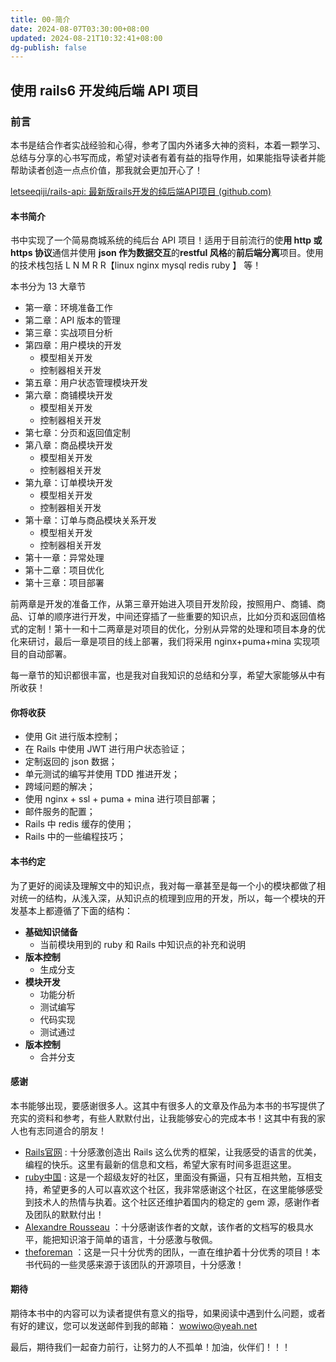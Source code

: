 ```yaml
---
title: 00-简介
date: 2024-08-07T03:30:00+08:00
updated: 2024-08-21T10:32:41+08:00
dg-publish: false
---
```


## 使用 rails6 开发纯后端 API 项目

### 前言

本书是结合作者实战经验和心得，参考了国内外诸多大神的资料，本着一颗学习、总结与分享的心书写而成，希望对读者有着有益的指导作用，如果能指导读者并能帮助读者创造一点点价值，那我就会更加开心了！

[letseeqiji/rails-api: 最新版rails开发的纯后端API项目 (github.com)](https://github.com/letseeqiji/rails-api)

#### 本书简介

书中实现了一个简易商城系统的纯后台 API 项目！适用于目前流行的使**用 http 或 https 协议**通信并使用 **json 作为数据交互**的**restful 风格**的**前后端分离**项目。使用的技术栈包括 L N M R R【linux nginx mysql redis ruby 】 等！

本书分为 13 大章节

- 第一章：环境准备工作
- 第二章：API 版本的管理
- 第三章：实战项目分析
- 第四章：用户模块的开发
	- 模型相关开发
	- 控制器相关开发
- 第五章：用户状态管理模块开发
- 第六章：商铺模块开发
	- 模型相关开发
	- 控制器相关开发
- 第七章：分页和返回值定制
- 第八章：商品模块开发
	- 模型相关开发
	- 控制器相关开发
- 第九章：订单模块开发
	- 模型相关开发
	- 控制器相关开发
- 第十章：订单与商品模块关系开发
	- 模型相关开发
	- 控制器相关开发
- 第十一章：异常处理
- 第十二章：项目优化
- 第十三章：项目部署

前两章是开发的准备工作，从第三章开始进入项目开发阶段，按照用户、商铺、商品、订单的顺序进行开发，中间还穿插了一些重要的知识点，比如分页和返回值格式的定制！第十一和十二两章是对项目的优化，分别从异常的处理和项目本身的优化来研讨，最后一章是项目的线上部署，我们将采用 nginx+puma+mina 实现项目的自动部署。

每一章节的知识都很丰富，也是我对自我知识的总结和分享，希望大家能够从中有所收获！

#### 你将收获

- 使用 Git 进行版本控制；
- 在 Rails 中使用 JWT 进行用户状态验证；
- 定制返回的 json 数据；
- 单元测试的编写并使用 TDD 推进开发；
- 跨域问题的解决；
- 使用 nginx + ssl + puma + mina 进行项目部署；
- 邮件服务的配置；
- Rails 中 redis 缓存的使用；
- Rails 中的一些编程技巧；

#### 本书约定

为了更好的阅读及理解文中的知识点，我对每一章甚至是每一个小的模块都做了相对统一的结构，从浅入深，从知识点的梳理到应用的开发，所以，每一个模块的开发基本上都遵循了下面的结构：

- **基础知识储备**
	- 当前模块用到的 ruby 和 Rails 中知识点的补充和说明
- **版本控制**
	- 生成分支
- **模块开发**
	- 功能分析
	- 测试编写
	- 代码实现
	- 测试通过
- **版本控制**
	- 合并分支

#### 感谢

本书能够出现，要感谢很多人。这其中有很多人的文章及作品为本书的书写提供了充实的资料和参考，有些人默默付出，让我能够安心的完成本书！这其中有我的家人也有志同道合的朋友！

- [Rails官网](https://rubyonrails.org/) : 十分感激创造出 Rails 这么优秀的框架，让我感受的语言的优美，编程的快乐。这里有最新的信息和文档，希望大家有时间多逛逛这里。
- [ruby中国](https://ruby-china.org/) : 这是一个超级友好的社区，里面没有撕逼，只有互相共勉，互相支持，希望更多的人可以喜欢这个社区，我非常感谢这个社区，在这里能够感受到技术人的热情与执着。这个社区还维护着国内的稳定的 gem 源，感谢作者及团队的默默付出！
- [Alexandre Rousseau](https://github.com/madeindjs) ：十分感谢该作者的文献，该作者的文档写的极具水平，能把知识溶于简单的语言，十分感激与敬佩。
- [theforeman](https://github.com/theforeman) ：这是一只十分优秀的团队，一直在维护着十分优秀的项目！本书代码的一些灵感来源于该团队的开源项目，十分感激！

#### 期待

期待本书中的内容可以为读者提供有意义的指导，如果阅读中遇到什么问题，或者有好的建议，您可以发送邮件到我的邮箱： wowiwo@yeah.net

最后，期待我们一起奋力前行，让努力的人不孤单！加油，伙伴们！！！
